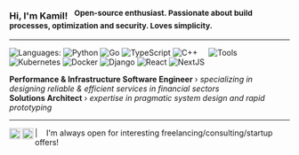 ### Hi, I'm Kamil! &nbsp;&nbsp;<sup>Open-source enthusiast. Passionate about build processes, optimization and security. Loves simplicity.</sup>

----

![Languages:](https://img.shields.io/static/v1?label=&message=Languages:&color=111&style=flat-square)
![Python](https://img.shields.io/static/v1?logo=python&label=&message=Python&color=ED9D00&logoColor=000&style=flat-square&link=)
![Go](https://img.shields.io/static/v1?logo=go&label=&message=Golang&color=ED9D00&logoColor=000&style=flat-square)
![TypeScript](https://img.shields.io/static/v1?logo=typescript&label=&message=TypeScript&color=ED9D00&logoColor=000&style=flat-square)
![C++](https://img.shields.io/static/v1?logo=c%2b%2b&label=&message=C%2b%2b&color=ED9D00&logoColor=000&style=flat-square)
&nbsp;&nbsp;&nbsp;
![Tools](https://img.shields.io/static/v1?label=&message=Tools:&color=111&style=flat-square)
![Kubernetes](https://img.shields.io/static/v1?logo=kubernetes&label=&message=Kubernetes&color=ED9D00&logoColor=000&style=flat-square)
![Docker](https://img.shields.io/static/v1?logo=docker&label=&message=Docker&color=ED9D00&logoColor=000&style=flat-square)
![Django](https://img.shields.io/static/v1?logo=django&label=&message=Django&color=ED9D00&logoColor=000&style=flat-square)
![React](https://img.shields.io/static/v1?logo=react&label=&message=React&color=ED9D00&logoColor=000&style=flat-square)
![NextJS](https://img.shields.io/static/v1?logo=nextdotjs&label=&message=NextJS&color=ED9D00&logoColor=000&style=flat-square)
&nbsp;&nbsp;&nbsp;

**Performance & Infrastructure Software Engineer** &#8250; _specializing in designing reliable & efficient services in financial sectors_
<br/>
**Solutions Architect** &#8250; _expertise in pragmatic system design and rapid prototyping_

----

<a href="https://twitter.com/DotExler">
  <img align="left" alt="Twitter" width="20px" src="https://simpleicons.now.sh/twitter/ED9D00" />
</a>
<a href="https://linkedin.com/in/kamilmarut">
  <img align="left" alt="LinkedIn" width="20px" src="https://simpleicons.now.sh/linkedin/ED9D00" />
</a>

| &nbsp;&nbsp; I'm always open for interesting freelancing/consulting/startup offers!

